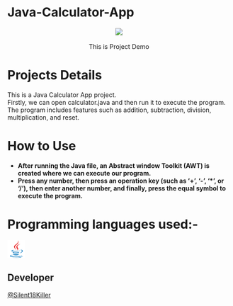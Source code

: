 # Java-Calculator-App
<p align="center">
  <img src="https://github.com/Silent18Killer/Java-Calculator-App/assets/139036518/81098e38-2d5e-4d7c-af1a-adf989bc69fa"/>
</p>
<p align="center">This is Project Demo</p>

# Projects Details

This is a Java Calculator App project. <br>
Firstly, we can open calculator.java and then run it to execute the program. The program includes features such as addition, subtraction, division, multiplication, and reset.

# How to Use

- **After running the Java file, an Abstract window Toolkit (AWT) is created where we can execute our program.** <br>
- **Press any number, then press an operation key (such as ‘+’, ‘-’, ‘*’, or ‘/’), then enter another number, and finally, press the equal symbol to execute the program.**


# Programming languages used:-
<p align="left">
  <a href="https://www.java.com" target="_blank" rel="noreferrer"> <img src="https://raw.githubusercontent.com/devicons/devicon/master/icons/java/java-original.svg" alt="java" width="40" height="40"/> </a> 
</p>

## Developer
   [@Silent18Killer](https://github.com/Silent18Killer)
